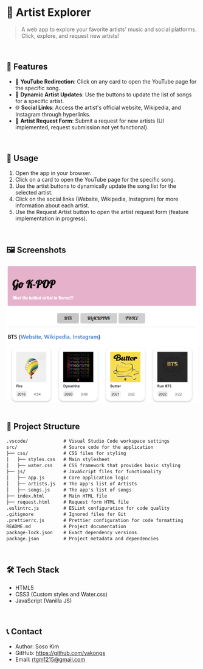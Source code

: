 # 🎵 Artist Explorer

> A web app to explore your favorite artists' music and social platforms. Click, explore, and request new artists!
<br>

## 🚀 Features
- 🎥 **YouTube Redirection**: Click on any card to open the YouTube page for the specific song.
- 🔄 **Dynamic Artist Updates**: Use the buttons to update the list of songs for a specific artist.
- 🌐 **Social Links**: Access the artist's official website, Wikipedia, and Instagram through hyperlinks.
- 📝 **Artist Request Form**: Submit a request for new artists (UI implemented, request submission not yet functional).
<br>

## 📖 Usage

1. Open the app in your browser.
2. Click on a card to open the YouTube page for the specific song.
3. Use the artist buttons to dynamically update the song list for the selected artist.
4. Click on the social links (Website, Wikipedia, Instagram) for more information about each artist.
5. Use the Request Artist button to open the artist request form (feature implementation in progress).
<br>

## 🖼️ Screenshots
![screenshot](screenshot.png)
<br><br>

## 📂 Project Structure
```plaintext
.vscode/             # Visual Studio Code workspace settings
src/                 # Source code for the application
├── css/             # CSS files for styling
│   ├── styles.css   # Main stylesheet
│   ├── water.css    # CSS framework that provides basic styling
├── js/              # JavaScript files for functionality
│   ├── app.js       # Core application logic
│   ├── artists.js   # The app's list of Artists
│   ├── songs.js     # The app's list of songs
├── index.html       # Main HTML file
├── request.html     # Request form HTML file
.eslintrc.js         # ESLint configuration for code quality
.gitignore           # Ignored files for Git
.prettierrc.js       # Prettier configuration for code formatting
README.md            # Project documentation
package-lock.json    # Exact dependency versions
package.json         # Project metadata and dependencies
```
<br>

## 🛠️ Tech Stack

- HTML5
- CSS3 (Custom styles and Water.css)
- JavaScript (Vanilla JS)
<br>

## 📞 Contact

- Author: Soso Kim
- GitHub: https://github.com/yakongs
- Email: rtgm1215@gmail.com
